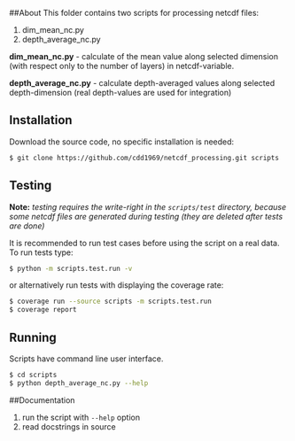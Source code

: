 ##About
This folder contains two scripts for processing netcdf files:

1. dim_mean_nc.py
2. depth_average_nc.py


**dim_mean_nc.py** - calculate of the mean value along selected dimension (with respect only to the number of layers) in netcdf-variable.

**depth_average_nc.py** - calculate depth-averaged values along selected depth-dimension (real depth-values are used for integration)

## Installation
Download the source code, no specific installation is needed:

```sh
$ git clone https://github.com/cdd1969/netcdf_processing.git scripts
```
## Testing
**Note:** *testing requires the write-right in the `scripts/test` directory, because some netcdf files are generated during testing (they are deleted after tests are done)*

It is recommended to run test cases before using the script on a real data. To run tests type:

```sh
$ python -m scripts.test.run -v
```
or alternatively run tests with displaying the coverage rate:

```sh
$ coverage run --source scripts -m scripts.test.run
$ coverage report
```

## Running
Scripts have command line user interface.

```sh
$ cd scripts
$ python depth_average_nc.py --help
```

##Documentation
1. run the script with `--help` option
2. read docstrings in source